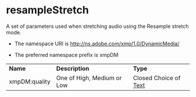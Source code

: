 # resampleStretch

A set of parameters used when stretching audio using the Resample stretch mode.

- The namespace URI is http://ns.adobe.com/xmp/1.0/DynamicMedia/

- The preferred namespace prefix is xmpDM

|    |           |    |
|----|-----------|----|
|**Name**|**Description**|**Type**|
|xmpDM:quality|One of High, Medium or Low  |Closed Choice of [Text](./CoreProperties.md#text)|
